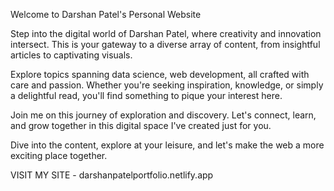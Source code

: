Welcome to Darshan Patel's Personal Website

Step into the digital world of Darshan Patel, where creativity and innovation intersect. This is your gateway to a diverse array of content, from insightful articles to captivating visuals.

Explore topics spanning data science, web development, all crafted with care and passion. Whether you're seeking inspiration, knowledge, or simply a delightful read, you'll find something to pique your interest here.

Join me on this journey of exploration and discovery. Let's connect, learn, and grow together in this digital space I've created just for you.

Dive into the content, explore at your leisure, and let's make the web a more exciting place together.

VISIT MY SITE - darshanpatelportfolio.netlify.app
